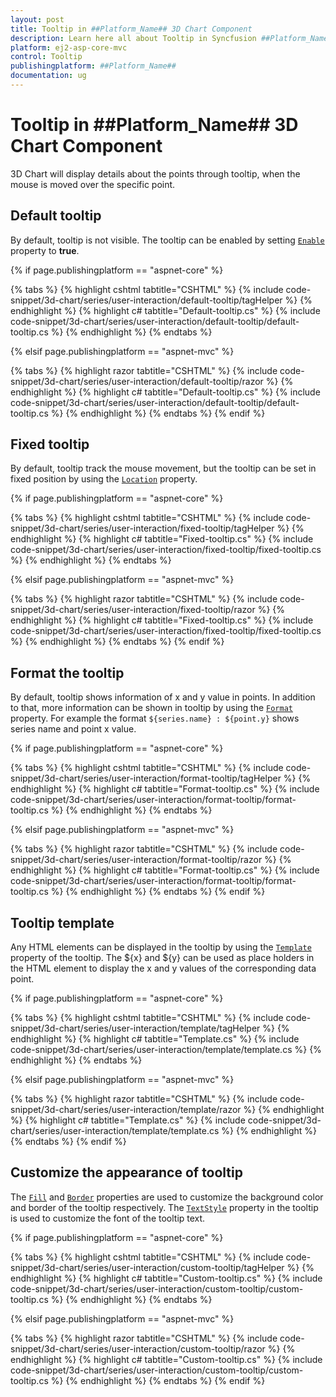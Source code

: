 ```yaml
---
layout: post
title: Tooltip in ##Platform_Name## 3D Chart Component
description: Learn here all about Tooltip in Syncfusion ##Platform_Name## 3D Chart component of Syncfusion Essential JS 2 and more.
platform: ej2-asp-core-mvc
control: Tooltip
publishingplatform: ##Platform_Name##
documentation: ug
---
```


# Tooltip in ##Platform_Name## 3D Chart Component

3D Chart will display details about the points through tooltip, when the mouse is moved over the specific point.

## Default tooltip

By default, tooltip is not visible. The tooltip can be enabled by setting [`Enable`](https://help.syncfusion.com/cr/aspnetmvc-js2/Syncfusion.EJ2.Charts.Chart3DTooltipSettings.html#Syncfusion_EJ2_Charts_Chart3DTooltipSettings_Enable) property to **true**.

{% if page.publishingplatform == "aspnet-core" %}

{% tabs %}
{% highlight cshtml tabtitle="CSHTML" %}
{% include code-snippet/3d-chart/series/user-interaction/default-tooltip/tagHelper %}
{% endhighlight %}
{% highlight c# tabtitle="Default-tooltip.cs" %}
{% include code-snippet/3d-chart/series/user-interaction/default-tooltip/default-tooltip.cs %}
{% endhighlight %}
{% endtabs %}

{% elsif page.publishingplatform == "aspnet-mvc" %}

{% tabs %}
{% highlight razor tabtitle="CSHTML" %}
{% include code-snippet/3d-chart/series/user-interaction/default-tooltip/razor %}
{% endhighlight %}
{% highlight c# tabtitle="Default-tooltip.cs" %}
{% include code-snippet/3d-chart/series/user-interaction/default-tooltip/default-tooltip.cs %}
{% endhighlight %}
{% endtabs %}
{% endif %}



## Fixed tooltip

By default, tooltip track the mouse movement, but the tooltip can be set in fixed position by using the [`Location`](https://help.syncfusion.com/cr/aspnetmvc-js2/Syncfusion.EJ2.Charts.Chart3DTooltipSettings.html#Syncfusion_EJ2_Charts_Chart3DTooltipSettings_Location) property.

{% if page.publishingplatform == "aspnet-core" %}

{% tabs %}
{% highlight cshtml tabtitle="CSHTML" %}
{% include code-snippet/3d-chart/series/user-interaction/fixed-tooltip/tagHelper %}
{% endhighlight %}
{% highlight c# tabtitle="Fixed-tooltip.cs" %}
{% include code-snippet/3d-chart/series/user-interaction/fixed-tooltip/fixed-tooltip.cs %}
{% endhighlight %}
{% endtabs %}

{% elsif page.publishingplatform == "aspnet-mvc" %}

{% tabs %}
{% highlight razor tabtitle="CSHTML" %}
{% include code-snippet/3d-chart/series/user-interaction/fixed-tooltip/razor %}
{% endhighlight %}
{% highlight c# tabtitle="Fixed-tooltip.cs" %}
{% include code-snippet/3d-chart/series/user-interaction/fixed-tooltip/fixed-tooltip.cs %}
{% endhighlight %}
{% endtabs %}
{% endif %}



## Format the tooltip

By default, tooltip shows information of x and y value in points. In addition to that, more information can be shown in tooltip by using the [`Format`](https://help.syncfusion.com/cr/aspnetmvc-js2/Syncfusion.EJ2.Charts.Chart3DTooltipSettings.html#Syncfusion_EJ2_Charts_Chart3DTooltipSettings_Format) property. For example the format `${series.name} : ${point.y}` shows series name and point x value.

{% if page.publishingplatform == "aspnet-core" %}

{% tabs %}
{% highlight cshtml tabtitle="CSHTML" %}
{% include code-snippet/3d-chart/series/user-interaction/format-tooltip/tagHelper %}
{% endhighlight %}
{% highlight c# tabtitle="Format-tooltip.cs" %}
{% include code-snippet/3d-chart/series/user-interaction/format-tooltip/format-tooltip.cs %}
{% endhighlight %}
{% endtabs %}

{% elsif page.publishingplatform == "aspnet-mvc" %}

{% tabs %}
{% highlight razor tabtitle="CSHTML" %}
{% include code-snippet/3d-chart/series/user-interaction/format-tooltip/razor %}
{% endhighlight %}
{% highlight c# tabtitle="Format-tooltip.cs" %}
{% include code-snippet/3d-chart/series/user-interaction/format-tooltip/format-tooltip.cs %}
{% endhighlight %}
{% endtabs %}
{% endif %}



## Tooltip template

Any HTML elements can be displayed in the tooltip by using the [`Template`](https://help.syncfusion.com/cr/aspnetmvc-js2/Syncfusion.EJ2.Charts.Chart3DTooltipSettings.html#Syncfusion_EJ2_Charts_Chart3DTooltipSettings_Template) property of the tooltip. The ${x} and ${y} can be used as place holders in the HTML element to display the x and y values of the corresponding data point.

{% if page.publishingplatform == "aspnet-core" %}

{% tabs %}
{% highlight cshtml tabtitle="CSHTML" %}
{% include code-snippet/3d-chart/series/user-interaction/template/tagHelper %}
{% endhighlight %}
{% highlight c# tabtitle="Template.cs" %}
{% include code-snippet/3d-chart/series/user-interaction/template/template.cs %}
{% endhighlight %}
{% endtabs %}

{% elsif page.publishingplatform == "aspnet-mvc" %}

{% tabs %}
{% highlight razor tabtitle="CSHTML" %}
{% include code-snippet/3d-chart/series/user-interaction/template/razor %}
{% endhighlight %}
{% highlight c# tabtitle="Template.cs" %}
{% include code-snippet/3d-chart/series/user-interaction/template/template.cs %}
{% endhighlight %}
{% endtabs %}
{% endif %}



## Customize the appearance of tooltip

The [`Fill`](https://help.syncfusion.com/cr/aspnetmvc-js2/Syncfusion.EJ2.Charts.Chart3DTooltipSettings.html#Syncfusion_EJ2_Charts_Chart3DTooltipSettings_Fill) and [`Border`](https://help.syncfusion.com/cr/aspnetmvc-js2/Syncfusion.EJ2.Charts.Chart3DTooltipSettings.html#Syncfusion_EJ2_Charts_Chart3DTooltipSettings_Border) properties are used to customize the background color and border of the tooltip respectively. The [`TextStyle`](https://help.syncfusion.com/cr/aspnetmvc-js2/Syncfusion.EJ2.Charts.Chart3DTooltipSettings.html#Syncfusion_EJ2_Charts_Chart3DTooltipSettings_TextStyle) property in the tooltip is used to customize the font of the tooltip text.

{% if page.publishingplatform == "aspnet-core" %}

{% tabs %}
{% highlight cshtml tabtitle="CSHTML" %}
{% include code-snippet/3d-chart/series/user-interaction/custom-tooltip/tagHelper %}
{% endhighlight %}
{% highlight c# tabtitle="Custom-tooltip.cs" %}
{% include code-snippet/3d-chart/series/user-interaction/custom-tooltip/custom-tooltip.cs %}
{% endhighlight %}
{% endtabs %}

{% elsif page.publishingplatform == "aspnet-mvc" %}

{% tabs %}
{% highlight razor tabtitle="CSHTML" %}
{% include code-snippet/3d-chart/series/user-interaction/custom-tooltip/razor %}
{% endhighlight %}
{% highlight c# tabtitle="Custom-tooltip.cs" %}
{% include code-snippet/3d-chart/series/user-interaction/custom-tooltip/custom-tooltip.cs %}
{% endhighlight %}
{% endtabs %}
{% endif %}


